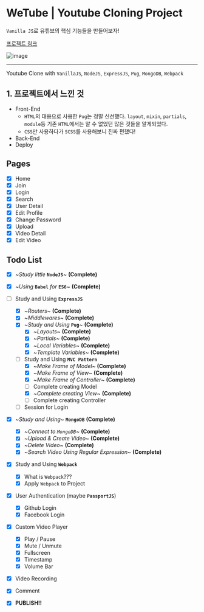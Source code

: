 # WeTube | Youtube Cloning Project

`Vanilla JS`로 유튜브의 핵심 기능들을 만들어보자!

[프로젝트 링크](https://tranquil-castle-40182.herokuapp.com/)

![image](https://user-images.githubusercontent.com/67461578/109142575-60f4df00-77a2-11eb-932c-ef5feb0a2f17.png)

---

Youtube Clone with `VanillaJS`, `NodeJS`, `ExpressJS`, `Pug`, `MongoDB`, `Webpack`

## 1. 프로젝트에서 느낀 것
- Front-End
  - `HTML`의 대용으로 사용한 `Pug`는 정말 신선했다. `layout`, `mixin`, `partials`, `module`등 기존 `HTML`에서는 알 수 없었던 많은 것들을 알게되었다.
  - `CSS`만 사용하다가 `SCSS`를 사용해보니 진짜 편했다!
- Back-End
- Deploy

## Pages

- [x] Home
- [x] Join
- [x] Login
- [x] Search
- [x] User Detail
- [x] Edit Profile
- [x] Change Password
- [x] Upload
- [x] Video Detail
- [x] Edit Video

## Todo List

- [x] ~_Study little_ **`NodeJS`**~ **(Complete)**

- [x] ~_Using_ **`Babel`** _for_ **`ES6`**~ **(Complete)**

- [ ] Study and Using **`ExpressJS`**

  - [x] ~_Routers_~ **(Complete)**
  - [x] ~_Middlewares_~ **(Complete)**
  - [x] ~_Study and Using_ **`Pug`**~ **(Complete)**
    - [x] ~_Layouts_~ **(Complete)**
    - [x] ~_Partials_~ **(Complete)**
    - [x] ~_Local Variables_~ **(Complete)**
    - [x] ~_Template Variables_~ **(Complete)**
  - [ ] Study and Using **`MVC Pattern`**
    - [x] ~_Make Frame of Model_~ **(Complete)**
    - [x] ~_Make Frame of View_~ **(Complete)**
    - [x] ~_Make Frame of Controller_~ **(Complete)**
    - [ ] Complete creating Model
    - [x] ~_Complete creating View_~ **(Complete)**
    - [ ] Complete creating Controller
  - [ ] Session for Login

- [x] ~_Study and Using_~ **`MongoDB`** **(Complete)**

  - [x] ~_Connect to `MongoDB`_~ **(Complete)**
  - [x] ~_Upload & Create Video_~ **(Complete)**
  - [x] ~_Delete Video_~ **(Complete)**
  - [x] ~_Search Video Using Regular Expression_~ **(Complete)**

- [x] Study and Using **`Webpack`**

  - [x] What is `Webpack`???
  - [x] Apply `Webpack` to Project

- [x] User Authentication (maybe **`PassportJS`**)
  - [x] Github Login
  - [x] Facebook Login
- [x] Custom Video Player
  - [x] Play / Pause
  - [x] Mute / Unmute
  - [x] Fullscreen
  - [x] Timestamp
  - [x] Volume Bar
- [x] Video Recording

- [x] Comment

- [x] **PUBLISH!!**
